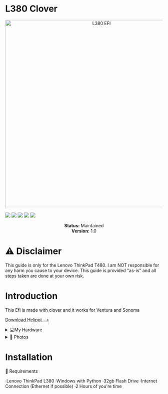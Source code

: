 # L380 Clover
<p align="center">
  <img src="https://github.com/user-attachments/assets/ed0a3865-b22c-4789-9b06-f363a8ef57e9" alt="L380 EFI" width="600"/>
</p>

<!-- Badges -->
<p>
  <img src="https://img.shields.io/badge/macOS-Big%20Sur-red" />
  <img src="https://img.shields.io/badge/macOS-Monterey-pink" />
  <img src="https://img.shields.io/badge/macOS-Ventura-orange" />
  <img src="https://img.shields.io/badge/macOS-Sonoma-green" />
  <img src="https://img.shields.io/badge/license-MIT-purple" />
</p>

<p align="center">
  <strong>Status:</strong> Maintained<br>
  <strong>Version:</strong> 1.0
</p>

# ⚠️ Disclaimer
This guide is only for the Lenovo ThinkPad T480. I am NOT responsible for any harm you cause to your device. This guide is provided "as-is" and all steps taken are done at your own risk.

# Introduction
This Efi is made with clover and it works for Ventura and Sonoma

[Download Helipot -->](https://github.com/OpenIntelWireless/HeliPort/releases/download/v1.5.0/HeliPort.dmg)
<details>
  <summary>💻My Hardware</summary>
  
| Category    | Component                             |
|-------------|---------------------------------------|
| CPU         | Intel Core i5-8350U                   |
| GPU         | Intel UHD Graphics 620                |
| SSD         | Intel 256GB M.2 SSD                   |
| Memory      | 16GB DDR4 2400Mhz                     |
| Camera      | 720p Camera                           |
| WiFi & BT   | Intel 18265 Wifi (Helipot)            |

</details>

<details>
  <summary>📸 Photos</summary>
  

![P7010069](https://github.com/user-attachments/assets/5e346b60-59d2-4c5d-bf8d-dd354759a186)

</details>

# Installation
 <summary>📝 Requirements</summary>
 
·Lenovo ThinkPad L380
·Windows with Python
·32gb Flash Drive
·Internet Connection (Ethernet if possible)
·2 Hours of you're time

</details>


